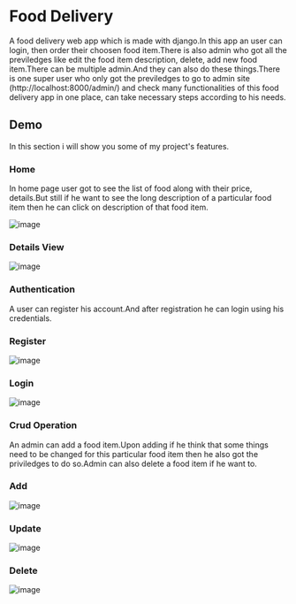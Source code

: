 # Food Delivery

A food delivery web app which is made with django.In this app an user can login, then order their choosen food item.There is also admin who got all the previledges like edit the food item description, delete, add new food item.There can be multiple admin.And they can also do these things.There is one super user who only got the previledges to go to admin site (http://localhost:8000/admin/) and check many functionalities of this food delivery app in one place, can take necessary steps according to his needs.




## Demo

In this section i will show you some of my project's features.

### Home
In home page user got to see the list of food along with their price, details.But still if he want to see the long description of a particular food item then he can click on description of that food item.

![image](https://github.com/Emon-Khan/FoodDelivery/assets/42010220/63e6d1a8-033c-4af0-9fa5-a67d1d213c3e)

###  Details View
![image](https://github.com/Emon-Khan/FoodDelivery/assets/42010220/4a723272-dcec-467a-89dd-ed9b26fa79dc)

### Authentication 
A user can register his account.And after registration he can login using his credentials.

### Register
![image](https://github.com/Emon-Khan/VehicleRestApi/assets/42010220/1ad98e8c-3b2d-4a26-9c0d-a4e594013e1f)
### Login
![image](https://github.com/Emon-Khan/VehicleRestApi/assets/42010220/93c410e8-4334-43b8-a5b4-61a2cccb085c)

### Crud Operation
An admin can add a food item.Upon adding if he think that some things need to be changed for this particular food item then he also got the priviledges to do so.Admin can also delete a food item if he want to.
### Add
![image](https://github.com/Emon-Khan/VehicleRestApi/assets/42010220/f183bb8c-f238-4aca-869f-07d0711bc2c8)
### Update
![image](https://github.com/Emon-Khan/VehicleRestApi/assets/42010220/38b1104b-c7c8-455e-81be-95e61afbd1d0)
### Delete
![image](https://github.com/Emon-Khan/FoodDelivery/assets/42010220/123169dc-9ee7-492c-8ba5-9d8fe2a9fd45)

